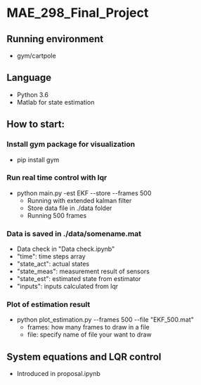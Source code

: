 # MAE_298_Final_Project
## Running environment  
- gym/cartpole
## Language
- Python 3.6
- Matlab for state estimation
## How to start:
### Install gym package for visualization
- pip install gym
### Run real time control with lqr
- python main.py -est EKF --store --frames 500  
  * Running with extended kalman filter  
  * Store data file in ./data folder  
  * Running 500 frames  
### Data is saved in ./data/somename.mat
- Data check in "Data check.ipynb"
- "time": time steps array
- "state_act": actual states
- "state_meas": measurement result of sensors
- "state_est": estimated state from estimator
- "inputs": inputs calculated from lqr
### Plot of estimation result
- python plot_estimation.py --frames 500 --file "EKF_500.mat"
  * frames: how many frames to draw in a file
  * file: specify name of file your want to draw
## System equations and LQR control
- Introduced in proposal.ipynb
